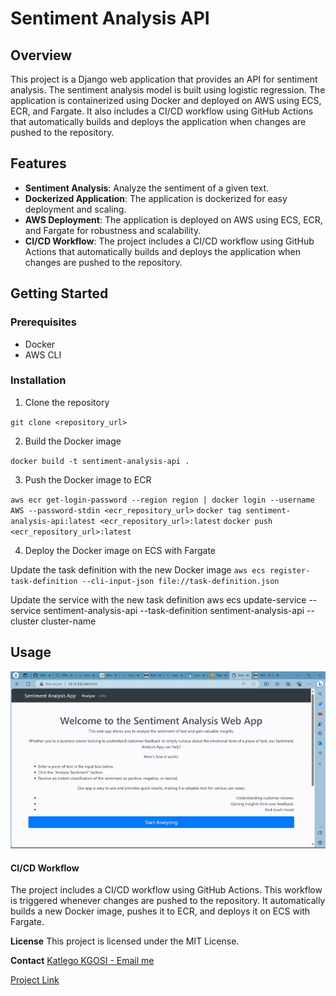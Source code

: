 # Sentiment Analysis API

## Overview
This project is a Django web application that provides an API for sentiment analysis. The sentiment analysis model is built using logistic regression. The application is containerized using Docker and deployed on AWS using ECS, ECR, and Fargate. It also includes a CI/CD workflow using GitHub Actions that automatically builds and deploys the application when changes are pushed to the repository.

## Features
- **Sentiment Analysis**: Analyze the sentiment of a given text.
- **Dockerized Application**: The application is dockerized for easy deployment and scaling.
- **AWS Deployment**: The application is deployed on AWS using ECS, ECR, and Fargate for robustness and scalability.
- **CI/CD Workflow**: The project includes a CI/CD workflow using GitHub Actions that automatically builds and deploys the application when changes are pushed to the repository.

## Getting Started

### Prerequisites
- Docker
- AWS CLI

### Installation
1. Clone the repository

`git clone <repository_url>`

2. Build the Docker image

`docker build -t sentiment-analysis-api . `

3. Push the Docker image to ECR

`aws ecr get-login-password --region region | docker login --username AWS --password-stdin <ecr_repository_url>` 
`docker tag sentiment-analysis-api:latest <ecr_repository_url>:latest`
`docker push <ecr_repository_url>:latest`

4. Deploy the Docker image on ECS with Fargate

Update the task definition with the new Docker image
`aws ecs register-task-definition --cli-input-json file://task-definition.json`

Update the service with the new task definition
aws ecs update-service --service sentiment-analysis-api --task-definition sentiment-analysis-api --cluster cluster-name

## Usage
![Demo GIF](api-usage.gif)

#### CI/CD Workflow
The project includes a CI/CD workflow using GitHub Actions. This workflow is triggered whenever changes are pushed to the repository. It automatically builds a new Docker image, pushes it to ECR, and deploys it on ECS with Fargate.

**License**
This project is licensed under the MIT License.

**Contact**
[Katlego KGOSI - Email me](201802440@spu.ac.za)

[Project Link](https://github.com/0092kat/sentiment_analysis_api) 
